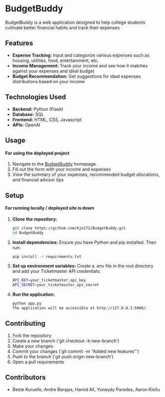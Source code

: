 # BudgetBuddy

BudgetBuddy is a web application designed to help college students cultivate better financial habits and track their expenses

## Features
* **Expense Tracking:** Input and categorize various expenses such as housing, utilities, food, entertainment, etc.
* **Income Management:** Track your income and see how it matches against your expenses and ideal budget
* **Budget Recommendation:** Get suggestions for ideal expenses distributions based on your income

## Technologies Used

* **Backend:** Python (Flask)
* **Database:** SQL
* **Frontend:** HTML, CSS, Javascript
* **APIs:** OpenAI

## Usage
#### For using the deployed project
1. Navigate to the [BudgetBuddy](BudgetBuddy12345.pythonanywhere.com) homepage.
2. Fill out the form with your income and expenses
3. View the summary of your expenses, recommended budget allocations, and financial advisor tips

## Setup
#### For running locally / deployed site is down
1. **Clone the repository:**
   ```sh
   git clone https://github.com/kjx172/BudgetBuddy.git
   cd BudgetBuddy
2. **Install dependencies:**
   Ensure you have Python and pip installed. Then run:
   ```sh
   pip install -r requirements.txt
3. **Set up environment variables:**
   Create a .env file in the root directory and add your Ticketmaster API credentials:
   ```sh
   API_KEY=your_ticketmaster_api_key
   API_SECRET=your_ticketmaster_api_secret
4. **Run the application:**
   ```sh
   python app.py
   The application will be accessible at http://127.0.0.1:5000/.

## Contributing
1. Fork the repository
2. Create a new branch ('git checkout -b new-branch')
3. Make your changes
4. Commit your changes ('git commit -m "Added new features"')
5. Push to the branch ('git push origin new-branch')
6. Open a pull requirements

## Contributors 
- Beste Kuruefe, Andre Barajas, Hamid Ali, Yuneydy Paredes, Aaron Kisitu
